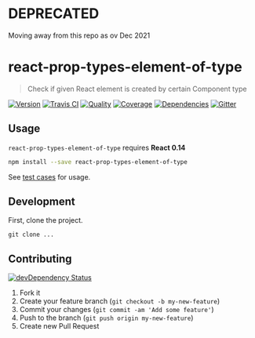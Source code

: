 # DEPRECATED

Moving away from this repo as ov Dec 2021



# react-prop-types-element-of-type
> Check if given React element is created by certain Component type

[![Version][npm-image]][npm-url] [![Travis CI][travis-image]][travis-url] [![Quality][codeclimate-image]][codeclimate-url] [![Coverage][codeclimate-coverage-image]][codeclimate-coverage-url] [![Dependencies][gemnasium-image]][gemnasium-url] [![Gitter][gitter-image]][gitter-url]


## Usage

`react-prop-types-element-of-type` requires __React 0.14__

```sh
npm install --save react-prop-types-element-of-type
```

See [test cases](https://github.com/tomchentw/react-prop-types-element-of-type/blob/master/src/__tests__/index.spec.js) for usage.


## Development

First, clone the project.

```shell
git clone ...
```


## Contributing

[![devDependency Status][david-dm-image]][david-dm-url]

1. Fork it
2. Create your feature branch (`git checkout -b my-new-feature`)
3. Commit your changes (`git commit -am 'Add some feature'`)
4. Push to the branch (`git push origin my-new-feature`)
5. Create new Pull Request


[npm-image]: https://img.shields.io/npm/v/react-prop-types-element-of-type.svg?style=flat-square
[npm-url]: https://www.npmjs.org/package/react-prop-types-element-of-type

[travis-image]: https://img.shields.io/travis/tomchentw/react-prop-types-element-of-type.svg?style=flat-square
[travis-url]: https://travis-ci.org/tomchentw/react-prop-types-element-of-type
[codeclimate-image]: https://img.shields.io/codeclimate/github/tomchentw/react-prop-types-element-of-type.svg?style=flat-square
[codeclimate-url]: https://codeclimate.com/github/tomchentw/react-prop-types-element-of-type
[codeclimate-coverage-image]: https://img.shields.io/codeclimate/coverage/github/tomchentw/react-prop-types-element-of-type.svg?style=flat-square
[codeclimate-coverage-url]: https://codeclimate.com/github/tomchentw/react-prop-types-element-of-type
[gemnasium-image]: https://img.shields.io/gemnasium/tomchentw/react-prop-types-element-of-type.svg?style=flat-square
[gemnasium-url]: https://gemnasium.com/tomchentw/react-prop-types-element-of-type
[gitter-image]: https://badges.gitter.im/Join%20Chat.svg
[gitter-url]: https://gitter.im/tomchentw/react-prop-types-element-of-type?utm_source=badge&utm_medium=badge&utm_campaign=pr-badge&utm_content=badge
[david-dm-image]: https://img.shields.io/david/dev/tomchentw/react-prop-types-element-of-type.svg?style=flat-square
[david-dm-url]: https://david-dm.org/tomchentw/react-prop-types-element-of-type#info=devDependencies
